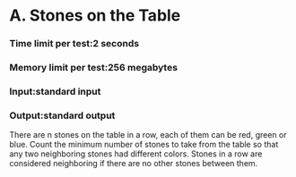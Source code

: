
# A. Stones on the Table

### Time limit per test:2 seconds

### Memory limit per test:256 megabytes

### Input:standard input

### Output:standard output

There are n stones on the table in a row, each of them can be red, green or blue. Count the minimum number of stones to take from the table so that any two neighboring stones had different colors. Stones in a row are considered neighboring if there are no other stones between them.
